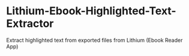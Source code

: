 # Lithium-Ebook-Highlighted-Text-Extractor
Extract highlighted text from exported files from Lithium (Ebook Reader App)
